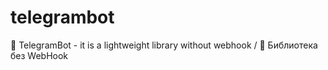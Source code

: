 # telegrambot
🤖 TelegramBot - it is a lightweight library without webhook / 🤖 Библиотека без WebHook
